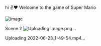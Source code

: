  hi ✌❤
Welcome to the game of Super Mario

![image](https://user-images.githubusercontent.com/100313500/173776806-30df67de-62ca-482c-b8a9-2eaaa1395096.png)

Scene 2
![Uploading image.png…]()



Uploading 2022-06-23_1-49-54.mp4…

